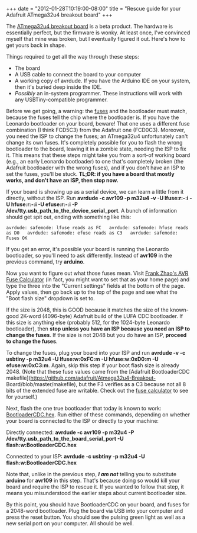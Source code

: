﻿+++
date = "2012-01-28T10:19:00-08:00"
title = "Rescue guide for your Adafruit ATmega32u4 breakout board"
+++



The [ATmega32u4 breakout
board](http://ladyada.net/products/atmega32u4breakout/) is a beta product. The
hardware is essentially perfect, but the firmware is wonky. At least once,
I've convinced myself that mine was broken, but I eventually figured it out.
Here's how to get yours back in shape.

Things required to get all the way through these steps:

  * The board
  * A USB cable to connect the board to your computer
  * A working copy of avrdude. If you have the Arduino IDE on your system, then it's buried deep inside the IDE.
  * _Possibly_ an in-system programmer. These instructions will work with any USBTiny-compatible programmer.

Before we get going, a warning: the
[fuses](http://www.ladyada.net/learn/avr/fuses.html) and the bootloader must
match, because the fuses tell the chip where the bootloader is. If you have
the Leonardo bootloader on your board, beware! That one uses a different fuse
combination (I think FCD5C3) from the Adafruit one (FCD0C3). Moreover, you
need the ISP to change the fuses; an ATmega32u4 unfortunately can't change its
own fuses. It's completely possible for you to flash the wrong bootloader to
the board, leaving it in a zombie state, needing the ISP to fix it. This means
that these steps might take you from a sort-of working board (e.g., an early
Leonardo bootloader) to one that's completely broken (the Adafruit bootloader
with the wrong fuses), and if you don't have an ISP to set the fuses, you'll
be stuck. **TL;DR: if you have a board that mostly works, and don't have an
ISP, then stop now.**

If your board is showing up as a serial device, we can learn a little from it
directly, without the ISP. Run **avrdude -c avr109 -p m32u4 -v -U lfuse:r:-:i
-U hfuse:r:-:i -U efuse:r:-:i -P
/dev/tty.usb_path_to_the_device_serial_port**. A bunch of information should
get spit out, ending with something like this:

`avrdude: safemode: lfuse reads as FC  
avrdude: safemode: hfuse reads as D0  
avrdude: safemode: efuse reads as C3  
avrdude: safemode: Fuses OK`

If you get an error, it's possible your board is running the Leonardo
bootloader, so you'll need to ask differently. Instead of **avr109** in the
previous command, try **arduino**.

Now you want to figure out what those fuses mean. Visit [Frank Zhao's AVR Fuse
Calculator](http://www.frank-zhao.com/fusecalc/fusecalc.php?chip=atmega32u4)
(in fact, you might want to set that as your home page) and type the three
into the "Current settings" fields at the bottom of the page. Apply values,
then go back up to the top of the page and see what the "Boot flash size"
dropdown is set to.

If the size is 2048, this is GOOD because it matches the size of the known-
good 2K-word (4096-byte) Adafruit build of the LUFA CDC bootloader. If this
size is anything else (probably 512, for the 1024-byte Leonardo bootloader),
then **stop unless you have an ISP because you need an ISP to change the
fuses**. If the size is not 2048 but you do have an ISP, **proceed to change
the fuses**.

To change the fuses, plug your board into your ISP and run **avrdude -v -c
usbtiny -p m32u4 -U lfuse:w:0xFC:m -U hfuse:w:0xD0:m -U efuse:w:0xC3:m**.
Again, skip this step if your boot flash size is already 2048. (Note that
these fuse values came from the [Adafruit BootloaderCDC
makefile](https://github.com/adafruit/Atmega32u4-Breakout-
Board/blob/master/makefile), but the F3 verifies as a C3 because not all 8
bits of the extended fuse are writable. Check out the [fuse
calculator](http://www.frank-zhao.com/fusecalc/fusecalc.php?chip=atmega32u4)
to see for yourself.)

Next, flash the one true bootloader that today is known to work:
[BootloaderCDC.hex](https://github.com/adafruit/Atmega32u4-Breakout-Board).
Run either of these commands, depending on whether your board is connected to
the ISP or directly to your machine:

Directly connected: **avrdude -c avr109 -p m32u4 -P
/dev/tty.usb_path_to_the_board_serial_port -U flash:w:BootloaderCDC.hex**

Connected to your ISP: **avrdude -c usbtiny -p m32u4 -U
flash:w:BootloaderCDC.hex**

Note that, unlike in the previous step, _**I am not**_ telling you to
substitute **arduino** for **avr109** in this step. That's because doing so
would kill your board and require the ISP to rescue it. If you wanted to
follow that step, it means you misunderstood the earlier steps about current
bootloader size.

By this point, you should have BootloaderCDC on your board, and fuses for a
2048-word bootloader. Plug the board via USB into your computer and press the
reset button. You should see the pulsing green light as well as a new serial
port on your computer. All should be well.

